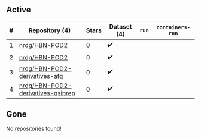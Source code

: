 ## Active
| # | Repository (4) | Stars | Dataset (4) | `run` | `containers-run` |
| --- | --- | --- | --- | --- | --- |
| 1 | [nrdg/HBN-POD2](https://github.com/nrdg/HBN-POD2) | 0 | :heavy_check_mark: |  |  |
| 2 | [nrdg/HBN-POD2](https://github.com/nrdg/HBN-POD2) | 0 | :heavy_check_mark: |  |  |
| 3 | [nrdg/HBN-POD2-derivatives-afq](https://github.com/nrdg/HBN-POD2-derivatives-afq) | 0 | :heavy_check_mark: |  |  |
| 4 | [nrdg/HBN-POD2-derivatives-qsiprep](https://github.com/nrdg/HBN-POD2-derivatives-qsiprep) | 0 | :heavy_check_mark: |  |  |

## Gone
No repositories found!
